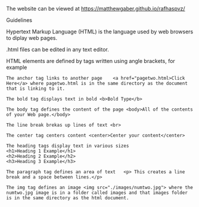 The website can be viewed at https://matthewgaber.github.io/rafhaspvz/

Guidelines

Hypertext Markup Language (HTML) is the language used by web browsers to diplay web pages.

.html files can be edited in any text editor.

HTML elements are defined by tags written using angle brackets, for example
```
The anchor tag links to another page	<a href="pagetwo.html>Click Here</a> where pagetwo.html is in the same directory as the document that is linking to it.

The bold tag displays text in bold <b>Bold Type</b>

The body tag defines the content of the page <body>All of the contents of your Web page.</body>

The line break brekas up lines of text <br>

The center tag centers content <center>Center your content</center>

The heading tags display text in various sizes
<h1>Heading 1 Example</h1>
<h2>Heading 2 Example</h2>
<h3>Heading 3 Example</h3>

The paragraph tag defines an area of text	<p> This creates a line break and a space between lines.</p>

The img tag defines an image <img src="./images/numtwo.jpg"> where the numtwo.jpg image is in a folder called images and that images folder is in the same directory as the html document.
```
